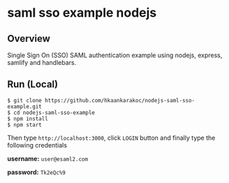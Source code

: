 # saml sso example nodejs
## Overview

Single Sign On (SSO) SAML authentication example using nodejs, express, samlify and handlebars.

## Run (Local)

```
$ git clone https://github.com/hkaankarakoc/nodejs-saml-sso-example.git
$ cd nodejs-saml-sso-example
$ npm install
$ npm start
```

Then type `http://localhost:3000`, click `LOGIN` button and finally type the following credentials

**username:** `user@esaml2.com`

**password:** `Tk2eQc%9`
